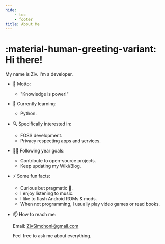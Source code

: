 ```yaml
---
hide:
    - toc
    - footer
title: About Me
---
```


# :material-human-greeting-variant: Hi there!

My name is Ziv. I'm a developer.

-   💬 Motto:

    -   "Knowledge is power!"

-   🌱 Currently learning:

    -   Python.

-   🔍 Specifically interested in:

    -   FOSS development.
    -   Privacy respecting apps and services.

-   🔭🥅 Following year goals:

    -   Contribute to open-source projects.
    -   Keep updating my Wiki/Blog.

-   ⚡ Some fun facts:

    -   Curious but pragmatic 🦝.
    -   I enjoy listening to music.
    -   I like to flash Android ROMs & mods.
    -   When not programming, I usually play video games or read books.

-   📫 How to reach me:

    Email: ZivSimchoni@gmail.com

    Feel free to ask me about everything.